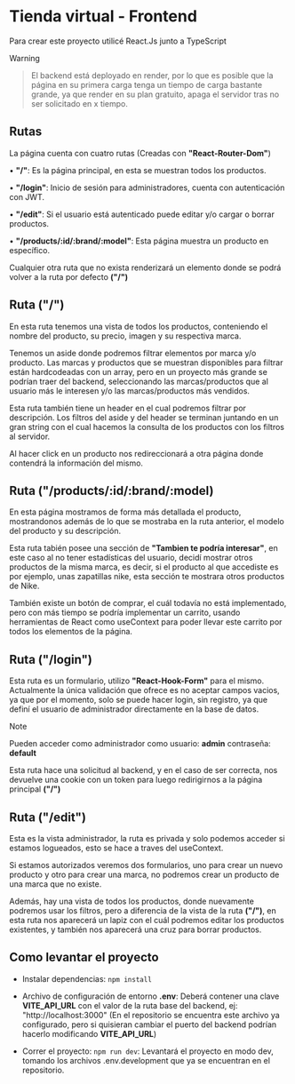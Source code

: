 # Tienda virtual - Frontend

Para crear este proyecto utilicé React.Js junto a TypeScript

> [!WARNING]

> El backend está deployado en render, por lo que es posible que la página en su primera carga tenga un tiempo de carga bastante grande, ya que render en su plan gratuito, apaga el servidor tras no ser solicitado en x tiempo.

## Rutas

La página cuenta con cuatro rutas (Creadas con **"React-Router-Dom"**)

• **"/"**: Es la página principal, en esta se muestran todos los productos.

• **"/login"**: Inicio de sesión para administradores, cuenta con autenticación con JWT.

• **"/edit"**: Si el usuario está autenticado puede editar y/o cargar o borrar productos.

• **"/products/:id/:brand/:model"**: Esta página muestra un producto en específico.

Cualquier otra ruta que no exista renderizará un elemento donde se podrá volver a la ruta por defecto **("/")**

## Ruta ("/")

En esta ruta tenemos una vista de todos los productos, conteniendo el nombre del producto, su precio, imagen y su respectiva marca.

Tenemos un aside donde podremos filtrar elementos por marca y/o producto. Las marcas y productos que se muestran disponibles para filtrar están hardcodeadas con un array, pero en un proyecto más grande se podrían traer del backend, seleccionando las marcas/productos que al usuario más le interesen y/o las marcas/productos más vendidos.

Esta ruta también tiene un header en el cual podremos filtrar por descripción. Los filtros del aside y del header se terminan juntando en un gran string con el cual hacemos la consulta de los productos con los filtros al servidor.

Al hacer click en un producto nos redireccionará a otra página donde contendrá la información del mismo.

## Ruta ("/products/:id/:brand/:model)

En esta página mostramos de forma más detallada el producto, mostrandonos además de lo que se mostraba en la ruta anterior, el modelo del producto y su descripción.

Esta ruta tabién posee una sección de **"Tambien te podría interesar"**, en este caso al no tener estadísticas del usuario, decidí mostrar otros productos de la misma marca, es decir, si el producto al que accediste es por ejemplo, unas zapatillas nike, esta sección te mostrara otros productos de Nike.

También existe un botón de comprar, el cuál todavía no está implementado, pero con más tiempo se podría implementar un carrito, usando herramientas de React como useContext para poder llevar este carrito por todos los elementos de la página.

## Ruta ("/login")

Esta ruta es un formulario, utilizo **"React-Hook-Form"** para el mismo. Actualmente la única validación que ofrece es no aceptar campos vacios, ya que por el momento, solo se puede hacer login, sin registro, ya que definí el usuario de administrador directamente en la base de datos.

> [!NOTE]
> Pueden acceder como administrador como usuario: **admin** contraseña: **default**

Esta ruta hace una solicitud al backend, y en el caso de ser correcta, nos devuelve una cookie con un token para luego redirigirnos a la página principal **("/")**

## Ruta ("/edit")

Esta es la vista administrador, la ruta es privada y solo podemos acceder si estamos logueados, esto se hace a traves del useContext.

Si estamos autorizados veremos dos formularios, uno para crear un nuevo producto y otro para crear una marca, no podremos crear un producto de una marca que no existe.

Además, hay una vista de todos los productos, donde nuevamente podremos usar los filtros, pero a diferencia de la vista de la ruta **("/")**, en esta ruta nos aparecerá un lapiz con el cuál podremos editar los productos existentes, y también nos aparecerá una cruz para borrar productos.

## Como levantar el proyecto

- Instalar dependencias: `npm install`

- Archivo de configuración de entorno **.env**: Deberá contener una clave **VITE_API_URL** con el valor de la ruta base del backend, ej: "http://localhost:3000" (En el repositorio se encuentra este archivo ya configurado, pero si quisieran cambiar el puerto del backend podrían hacerlo modificando **VITE_API_URL**)

- Correr el proyecto: `npm run dev`: Levantará el proyecto en modo dev, tomando los archivos .env.development que ya se encuentran en el repositorio.
